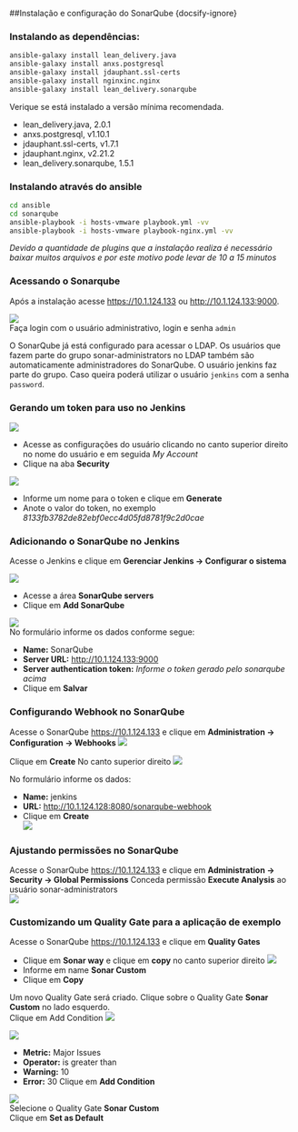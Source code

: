 ##Instalação e configuração do SonarQube {docsify-ignore}

### Instalando as dependências:

```bash
ansible-galaxy install lean_delivery.java
ansible-galaxy install anxs.postgresql
ansible-galaxy install jdauphant.ssl-certs
ansible-galaxy install nginxinc.nginx
ansible-galaxy install lean_delivery.sonarqube
```

Verique se está instalado a versão mínima recomendada.
- lean_delivery.java, 2.0.1
- anxs.postgresql, v1.10.1
- jdauphant.ssl-certs, v1.7.1
- jdauphant.nginx, v2.21.2
- lean_delivery.sonarqube, 1.5.1

### Instalando através do ansible
```bash
cd ansible
cd sonarqube
ansible-playbook -i hosts-vmware playbook.yml -vv
ansible-playbook -i hosts-vmware playbook-nginx.yml -vv
```

*Devido a quantidade de plugins que a instalação realiza é necessário baixar muitos arquivos e por este motivo pode levar de 10 a 15 minutos*

### Acessando o Sonarqube
Após a instalação acesse https://10.1.124.133 ou http://10.1.124.133:9000.

![](/images/fig70-sonarqube.png)</br>
Faça login com o usuário administrativo, login e senha `admin`

O SonarQube já está configurado para acessar o LDAP. Os usuários que fazem parte do grupo sonar-administrators no LDAP também são automaticamente administradores do SonarQube. O usuário jenkins faz parte do grupo. Caso queira poderá utilizar o usuário `jenkins` com a senha `password`.

### Gerando um token para uso no Jenkins
![](/images/fig71-sonarqube.png)</br>
- Acesse as configurações do usuário clicando no canto superior direito no nome do usuário e em seguida _My Account_
- Clique na aba **Security**

![](/images/fig72-sonarqube.png)</br>
- Informe um nome para o token e clique em **Generate**
- Anote o valor do token, no exemplo _8133fb3782de82ebf0ecc4d05fd8781f9c2d0cae_

### Adicionando o SonarQube no Jenkins
Acesse o Jenkins e clique em **Gerenciar Jenkins &rarr; Configurar o sistema**

![](/images/fig73-sonarqube.png)</br>
- Acesse a área **SonarQube servers**
- Clique em **Add SonarQube**

![](/images/fig74-sonarqube.png)</br>
No formulário informe os dados conforme segue:
- **Name:** SonarQube
- **Server URL:** http://10.1.124.133:9000
- **Server authentication token:** *Informe o token gerado pelo sonarqube acima*
- Clique em **Salvar**

### Configurando Webhook no SonarQube
Acesse o SonarQube https://10.1.124.133 e clique em **Administration &rarr; Configuration &rarr; Webhooks**
![](/images/fig87.png)</br>

Clique em **Create** No canto superior direito
![](/images/fig88.png)</br>

No formulário informe os dados:
- **Name:** jenkins
- **URL:** http://10.1.124.128:8080/sonarqube-webhook
- Clique em **Create**</br>
![](/images/fig89.png)</br>

### Ajustando permissões no SonarQube
Acesse o SonarQube https://10.1.124.133 e clique em **Administration &rarr; Security &rarr; Global Permissions**
Conceda permissão **Execute Analysis** ao usuário sonar-administrators</br>
![](/images/fig90.png)</br>

### Customizando um Quality Gate para a aplicação de exemplo
Acesse o SonarQube https://10.1.124.133 e clique em **Quality Gates**
- Clique em **Sonar way** e clique em **copy** no canto superior direito
![](/images/fig94.png)</br>
- Informe em name **Sonar Custom**
- Clique em **Copy**

Um novo Quality Gate será criado. Clique sobre o Quality Gate **Sonar Custom** no lado esquerdo.</br>
Clique em Add Condition
![](/images/fig95.png)</br>

![](/images/fig96.png)</br>
- **Metric:** Major Issues
- **Operator:** is greater than
- **Warning:** 10
- **Error:** 30
Clique em **Add Condition**

![](/images/fig97.png)</br>
Selecione o Quality Gate **Sonar Custom**</br>
Clique em **Set as Default**

